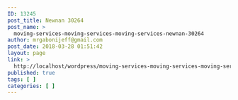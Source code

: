 ```yaml
---
ID: 13245
post_title: Newnan 30264
post_name: >
  moving-services-moving-services-moving-services-newnan-30264
author: mrgabonijeff@gmail.com
post_date: 2018-03-28 01:51:42
layout: page
link: >
  http://localhost/wordpress/moving-services-moving-services-moving-services-newnan-30264/
published: true
tags: [ ]
categories: [ ]
---
```

